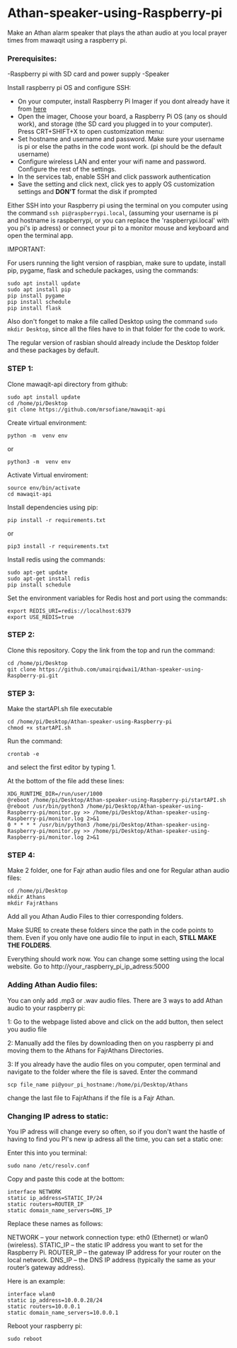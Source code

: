 # Athan-speaker-using-Raspberry-pi
Make an Athan alarm speaker that plays the athan audio at you local prayer times from mawaqit using a raspberry pi.

### Prerequisites: 
 -Raspberry pi with SD card and power supply
 -Speaker

Install raspberry pi OS and configure SSH:
 - On your computer, install Raspberry Pi Imager if you dont already have it from [here](https://www.raspberrypi.com/software/)
 - Open the imager, Choose your board, a Raspberry Pi OS (any os should work), and storage (the SD card you plugged in to your computer).
Press CRT+SHIFT+X to open customization menu: 
 - Set hostname and username and password. Make sure your username is pi or else the paths in the code wont work. (pi should be the default username)
 - Configure wireless LAN and enter your wifi name and password. Configure the rest of the settings.
 - In the services tab, enable SSH and click passwork authentication
 - Save the setting and click next, click yes to apply OS customization settings and **DON'T** format the disk if prompted

Either SSH into your Raspberry pi using the terminal on you computer using the command `ssh pi@raspberrypi.local`, (assuming your username is pi and hostname is raspberrypi, or you can replace the 'raspberrypi.local' with you pi's ip adress) or connect your pi to a monitor mouse and keyboard and open the terminal app.

IMPORTANT:

For users running the light version of raspbian, make sure to update, install pip, pygame, flask and schedule packages, using the commands:
```
sudo apt install update
sudo apt install pip
pip install pygame
pip install schedule
pip install flask
```
Also don't fonget to make a file called Desktop using the command `sudo mkdir Desktop`, since all the files have to in that folder for the code to work.

The regular version of rasbian should already include the Desktop folder and these packages by default.

### STEP 1:
Clone mawaqit-api directory from github:

```
sudo apt install update
cd /home/pi/Desktop
git clone https://github.com/mrsofiane/mawaqit-api
```

Create virtual environment:
```
python -m  venv env
```
or
```
python3 -m  venv env
```
Activate Virtual enviroment:
```
source env/bin/activate
cd mawaqit-api
```
Install dependencies using pip:
```
pip install -r requirements.txt
```
or 
```
pip3 install -r requirements.txt
```
Install redis using the commands:
```
sudo apt-get update
sudo apt-get install redis
pip install schedule
```
Set the environment variables for Redis host and port using the commands:
```
export REDIS_URI=redis://localhost:6379
export USE_REDIS=true
```


### STEP 2:

Clone this repository. Copy the link from the top and run the command: 
```
cd /home/pi/Desktop
git clone https://github.com/umairqidwai1/Athan-speaker-using-Raspberry-pi.git
```


### STEP 3:
Make the startAPI.sh file executable
```
cd /home/pi/Desktop/Athan-speaker-using-Raspberry-pi
chmod +x startAPI.sh
```
Run the command:
```
crontab -e
```
and select the first editor by typing 1.

At the bottom of the file add these lines:
```
XDG_RUNTIME_DIR=/run/user/1000
@reboot /home/pi/Desktop/Athan-speaker-using-Raspberry-pi/startAPI.sh
@reboot /usr/bin/python3 /home/pi/Desktop/Athan-speaker-using-Raspberry-pi/monitor.py >> /home/pi/Desktop/Athan-speaker-using-Raspberry-pi/monitor.log 2>&1
0 * * * * /usr/bin/python3 /home/pi/Desktop/Athan-speaker-using-Raspberry-pi/monitor.py >> /home/pi/Desktop/Athan-speaker-using-Raspberry-pi/monitor.log 2>&1
```


### STEP 4:
Make 2 folder, one for Fajr athan audio files and one for Regular athan audio files:
```
cd /home/pi/Desktop
mkdir Athans
mkdir FajrAthans
```
Add all you Athan Audio Files to thier corresponding folders.

Make SURE to create these folders since the path in the code points to them. Even if you only have one audio file to input in each, **STILL MAKE THE FOLDERS**.


Everything should work now. You can change some setting using the local website. Go to  http://your_raspberry_pi_ip_adress:5000


### Adding Athan Audio files:

You can only add .mp3 or .wav audio files. There are 3 ways to add Athan audio to your raspberry pi:

1: Go to the webpage listed above and click on the add button, then select you audio file

2: Manually add the files by downloading then on you raspberry pi and moving them to the Athans for FajrAthans Directories.

3: If you already have the audio files on you computer, open terminal and navigate to the folder where the file is saved. Enter the command 
```
scp file_name pi@your_pi_hostname:/home/pi/Desktop/Athans
```
change the last file to FajrAthans if the file is a Fajr Athan.

### Changing IP adress to static:

You IP adress will change every so often, so if you don't want the hastle of having to find you PI's new ip adress all the time, you can set a static one:

Enter this into you terminal:
```
sudo nano /etc/resolv.conf
```

Copy and paste this code at the bottom:
```
interface NETWORK 
static ip_address=STATIC_IP/24
static routers=ROUTER_IP 
static domain_name_servers=DNS_IP
```

Replace these names as follows:

NETWORK – your network connection type: eth0 (Ethernet) or wlan0 (wireless).
STATIC_IP – the static IP address you want to set for the Raspberry Pi.
ROUTER_IP – the gateway IP address for your router on the local network.
DNS_IP – the DNS IP address (typically the same as your router’s gateway address).

Here is an example:
```
interface wlan0
static ip_address=10.0.0.28/24
static routers=10.0.0.1
static domain_name_servers=10.0.0.1
```

Reboot your raspberry pi:
```
sudo reboot
```
